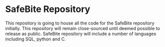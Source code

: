 # SafeBite Repository

This repository is going to house all the code for the SafeBite repository initially. This repository will remain close-sourced until deemed possible to release as public. SafeBite repository will include a number of languages including SQL, python and C.